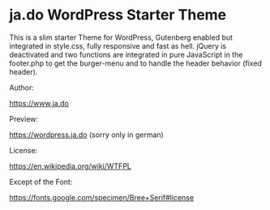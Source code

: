# ja.do WordPress Starter Theme

This is a slim starter Theme for WordPress, Gutenberg enabled but integrated in style.css, fully responsive and fast as hell. 
jQuery is deactivated and two functions are integrated in pure JavaScript in the footer.php to get the burger-menu and to handle the header behavior (fixed header).

Author:

https://www.ja.do

Preview:

https://wordpress.ja.do  (sorry only in german)

License:

https://en.wikipedia.org/wiki/WTFPL

Except of the Font: 

https://fonts.google.com/specimen/Bree+Serif#license
